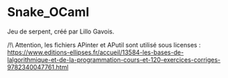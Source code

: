 # Snake_OCaml
Jeu de serpent, créé par Lillo Gavois.

/!\ Attention, les fichiers APinter et APutil sont utilisé sous licenses : https://www.editions-ellipses.fr/accueil/13584-les-bases-de-lalgorithmique-et-de-la-programmation-cours-et-120-exercices-corriges-9782340047761.html
